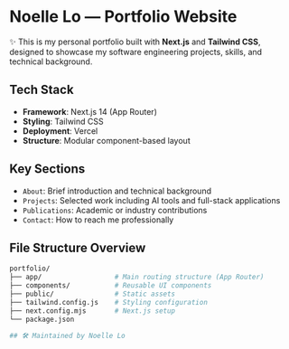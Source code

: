 # Noelle Lo — Portfolio Website

✨ This is my personal portfolio built with **Next.js** and **Tailwind CSS**, designed to showcase my software engineering projects, skills, and technical background.

## Tech Stack

- **Framework**: Next.js 14 (App Router)
- **Styling**: Tailwind CSS
- **Deployment**: Vercel
- **Structure**: Modular component-based layout

## Key Sections

- `About`: Brief introduction and technical background
- `Projects`: Selected work including AI tools and full-stack applications
- `Publications`: Academic or industry contributions
- `Contact`: How to reach me professionally

## File Structure Overview

```bash
portfolio/
├── app/                  # Main routing structure (App Router)
├── components/           # Reusable UI components
├── public/               # Static assets
├── tailwind.config.js    # Styling configuration
├── next.config.mjs       # Next.js setup
└── package.json

## 🛠 Maintained by Noelle Lo
